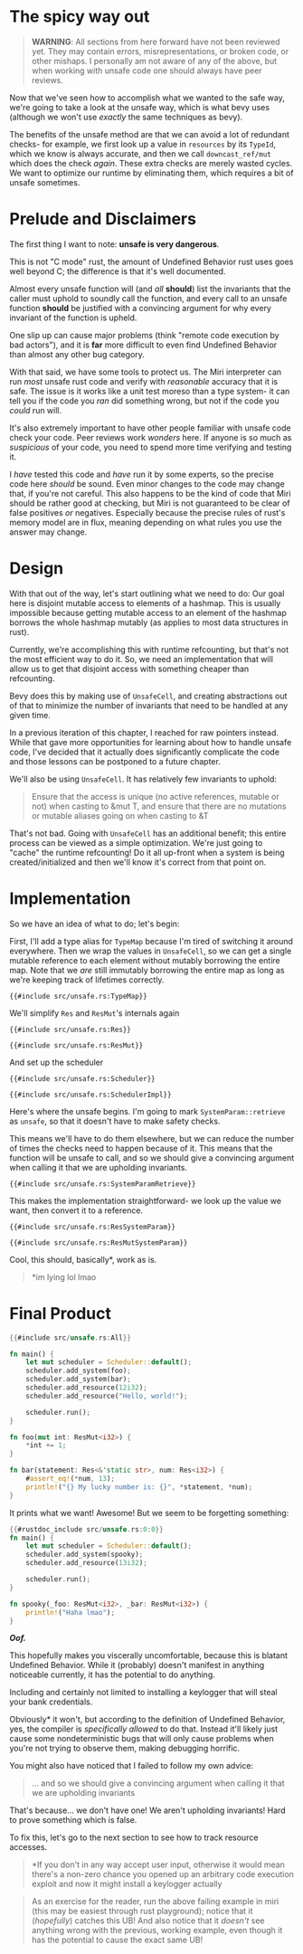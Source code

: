 # The spicy way out

> **WARNING**: All sections from here forward have not been reviewed yet. They may contain errors, misrepresentations, or broken code, or other mishaps. I personally am not aware of any of the above, but when working with unsafe code one should always have peer reviews.

Now that we've seen how to accomplish what we wanted to the safe way, we're going to take a look
at the unsafe way, which is what bevy uses (although we won't use *exactly* the same techniques
as bevy).

The benefits of the unsafe method are that we can avoid a lot of redundant checks- for example,
we first look up a value in `resources` by its `TypeId`, which we know is always accurate, and then
we call `downcast_ref/mut` which does the check *again*. These extra checks are merely wasted
cycles. We want to optimize our runtime by eliminating them, which requires a bit of unsafe sometimes.

# Prelude and Disclaimers

The first thing I want to note: **unsafe is very dangerous**. 

This is not "C mode" rust, the amount of Undefined Behavior rust uses goes well beyond C; the difference is that it's well documented. 

Almost every unsafe function will (and *all* **should**) list the invariants that the caller must uphold
to soundly call the function, and every call to an unsafe function **should** be justified with 
a convincing argument for why every invariant of the function is upheld. 

One slip up can cause major problems (think "remote code execution by bad actors"), and it is **far** 
more difficult to  even find Undefined Behavior than almost any other bug category. 

With that said, we have some tools to protect us. The Miri interpreter can run *most* unsafe rust
code and verify with *reasonable* accuracy that it is safe. The issue is it works like a unit test
moreso than a type system- it can tell you if the code you *ran* did something wrong, but not if 
the code you *could* run will. 

It's also extremely important to have other people familiar with unsafe code check your code. Peer reviews
work *wonders* here. If anyone is so much as *suspicious* of your code, you need to spend more time
verifying and testing it.

I *have* tested this code and *have* run it by some experts, so the precise code here *should* be
sound. Even minor changes to the code may change that, if you're not careful. This also happens
to be the kind of code that Miri should be rather good at checking, but Miri is not guaranteed
to be clear of false positives *or* negatives. Especially because the precise rules of rust's memory
model are in flux, meaning depending on what rules you use the answer may change.

# Design

With that out of the way, let's start outlining what we need to do:
Our goal here is disjoint mutable access to elements of a hashmap. This is usually impossible because
getting mutable access to an element of the hashmap borrows the whole hashmap mutably (as applies to most
data structures in rust). 

Currently, we're accomplishing 
this with runtime refcounting, but that's not the most efficient way to do it. So, we need an implementation
that will allow us to get that disjoint access with something cheaper than refcounting.

Bevy does this by making use of `UnsafeCell`, and creating abstractions out of that to minimize the
number of invariants that need to be handled at any given time. 

In a previous iteration of this
chapter, I reached for raw pointers instead. While that gave more opportunities for learning about
how to handle unsafe code, I've decided that it actually does significantly complicate the code
and those lessons can be postponed to a future chapter. 

We'll also be using `UnsafeCell`. It has relatively few invariants to uphold:
>  Ensure that the access is unique (no active references, mutable or not) when casting to &mut T, 
and ensure that there are no mutations or mutable aliases going on when casting to &T

That's not bad. Going with `UnsafeCell` has an additional benefit; this entire process can be viewed
as a simple optimization. We're just going to "cache" the runtime refcounting! Do it all up-front
when a system is being created/initialized and then we'll know it's correct from that point on.

# Implementation

So we have an idea of what to do; let's begin:

First, I'll add a type alias for `TypeMap` because I'm tired of switching it around everywhere. Then
we wrap the values in `UnsafeCell`, so we can get a single mutable reference to each element without
mutably borrowing the entire map. Note that we *are* still immutably borrowing the entire map as long
as we're keeping track of lifetimes correctly.
```rust,ignore
{{#include src/unsafe.rs:TypeMap}}
```
We'll simplify `Res` and `ResMut`'s internals again
```rust,ignore
{{#include src/unsafe.rs:Res}}
```
```rust,ignore
{{#include src/unsafe.rs:ResMut}}
```
And set up the scheduler
```rust,ignore
{{#include src/unsafe.rs:Scheduler}}
```
```rust,ignore
{{#include src/unsafe.rs:SchedulerImpl}}
```

Here's where the unsafe begins. I'm going to mark `SystemParam::retrieve` as `unsafe`, so that it 
doesn't have to make safety checks.

This means we'll have to do them elsewhere, but we can reduce the number of times the checks need to 
happen because of it. This means that the function will be unsafe to call, and so we should give
a convincing argument when calling it that we are upholding invariants.
```rust,ignore
{{#include src/unsafe.rs:SystemParamRetrieve}}
```

This makes the implementation straightforward- we look up the value we want, then convert it to a 
reference.
```rust,ignore
{{#include src/unsafe.rs:ResSystemParam}}
```
```rust,ignore
{{#include src/unsafe.rs:ResMutSystemParam}}
```

Cool, this should, basically\*, work as is.

> \*im lying lol lmao

# Final Product

```rust
{{#include src/unsafe.rs:All}}

fn main() {
    let mut scheduler = Scheduler::default();
    scheduler.add_system(foo);
    scheduler.add_system(bar);
    scheduler.add_resource(12i32);
    scheduler.add_resource("Hello, world!");

    scheduler.run();
}

fn foo(mut int: ResMut<i32>) {
    *int += 1;
}

fn bar(statement: Res<&'static str>, num: Res<i32>) {
    #assert_eq!(*num, 13);
    println!("{} My lucky number is: {}", *statement, *num);
}
```

It prints what we want! Awesome! But we seem to be forgetting something:
```rust
{{#rustdoc_include src/unsafe.rs:0:0}}
fn main() {
    let mut scheduler = Scheduler::default();
    scheduler.add_system(spooky);
    scheduler.add_resource(13i32);

    scheduler.run();
}

fn spooky(_foo: ResMut<i32>, _bar: ResMut<i32>) {
    println!("Haha lmao");
}
```

***Oof.*** 

This hopefully makes you viscerally uncomfortable, because this is blatant Undefined Behavior. While it (probably)
doesn't manifest in anything noticeable currently, it has the potential to do anything.

Including and certainly not limited to installing a keylogger that will steal your bank credentials. 

Obviously\* it
won't, but according to the definition of Undefined Behavior, yes, the compiler is *specifically allowed* to do that.
Instead it'll likely just cause some nondeterministic bugs that will only cause problems when you're
not trying to observe them, making debugging horrific.

You might also have noticed that I failed to follow my own advice:
> ... and so we should give a convincing argument when calling it that we are upholding invariants

That's because... we don't have one! We aren't upholding invariants! Hard to prove something which 
is false.

To fix this, let's go to the next section to see how to track resource accesses.

> \*If you don't in any way accept user input, otherwise it would mean there's a non-zero chance
you opened up an arbitrary code execution exploit and now it might install a keylogger actually

> As an exercise for the reader, run the above failing example in miri (this may be easiest through
rust playground); notice that it (*hopefully*) catches this UB! And also notice that it *doesn't*
see anything wrong with the previous, working example, even though it has the potential to cause the
exact same UB!
